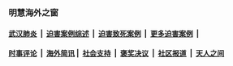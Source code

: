 
### 明慧海外之窗

####  [武汉肺炎](indexes/365.md?t=03050100) &nbsp;|&nbsp;  [迫害案例综述](indexes/328.md?t=03050100) &nbsp;|&nbsp; [迫害致死案例](indexes/277.md?t=03050100)  &nbsp;|&nbsp; [更多迫害案例](indexes/81.md?t=03050100)  &nbsp;|&nbsp; 
####  [时事评论](indexes/19.md?t=03050100) &nbsp;|&nbsp; [海外简讯](indexes/245.md?t=03050100)&nbsp;|&nbsp;  [社会支持](indexes/140.md?t=03050100) &nbsp;|&nbsp; [褒奖决议](indexes/282.md?t=03050100) &nbsp;|&nbsp; [社区报道](indexes/91.md?t=03050100)  &nbsp;|&nbsp; [天人之间](indexes/78.md?t=03050100) 

